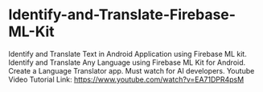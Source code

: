 # Identify-and-Translate-Firebase-ML-Kit
Identify and Translate Text in Android Application using Firebase ML kit.
Identify and Translate Any Language using Firebase ML Kit for Android. Create a Language Translator app. Must watch for AI developers.
Youtube Video Tutorial Link:
https://www.youtube.com/watch?v=EA71DPR4psM

